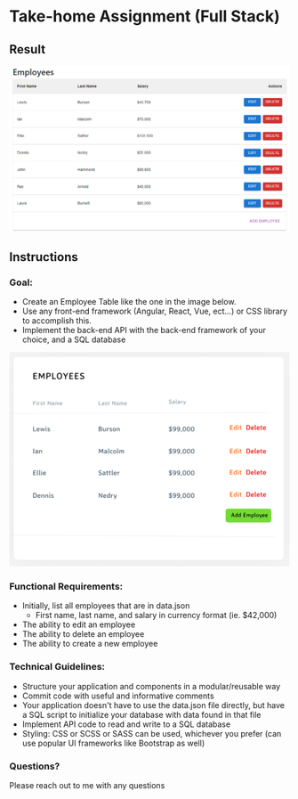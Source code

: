 # Take-home Assignment (Full Stack) #

## Result
![result](Result.png)

## Instructions
### Goal: ###
* Create an Employee Table like the one in the image below.
* Use any front-end framework (Angular, React, Vue, ect...) or CSS library to accomplish this.
* Implement the back-end API with the back-end framework of your choice, and a SQL database

![](example.png)

### Functional Requirements: ###
* Initially, list all employees that are in data.json
  * First name, last name, and salary in currency format (ie. $42,000)
* The ability to edit an employee
* The ability to delete an employee
* The ability to create a new employee

### Technical Guidelines: ###
* Structure your application and components in a modular/reusable way
* Commit code with useful and informative comments
* Your application doesn't have to use the data.json file directly, but have a SQL script to initialize your database with data found in that file
* Implement API code to read and write to a SQL database
* Styling: CSS or SCSS or SASS can be used, whichever you prefer (can use popular UI frameworks like Bootstrap as well)

### Questions? ###
Please reach out to me with any questions
